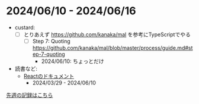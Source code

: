 # 2024/06/10 - 2024/06/16

- custard:
    - [ ] とりあえず <https://github.com/kanaka/mal> を参考にTypeScriptでやる
        - [ ] Step 7: Quoting <https://github.com/kanaka/mal/blob/master/process/guide.md#step-7-quoting>
            - 2024/06/10: ちょっとだけ
- 読書など:
    - [Reactのドキュメント](https://ja.react.dev/learn)
        - 2024/03/29 - 2024/06/10

[先週の記録はこちら](https://github.com/igrep/daily-commits/blob/fa254c62b5b7427587327045b79d36e2afe33795/yesterday.md)
